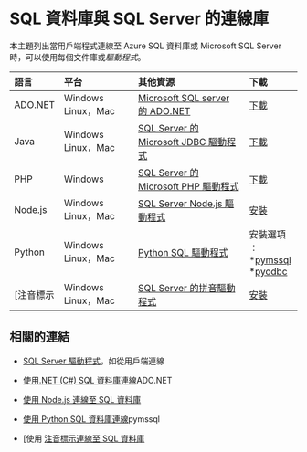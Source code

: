 <properties
    pageTitle="SQL 資料庫與 SQL Server 的連線庫"
    description="列出每個用戶端程式可用來連線到 Azure SQL 資料庫或 Microsoft SQL Server 的驅動程式的最小的版本號碼。 連結提供關於驅動程式社群而不是由 Microsoft 所發行版本資訊。"
    services="sql-database"
    documentationCenter=""
    authors="MightyPen"
    manager="jhubbard"
    editor="genemi"/>

<tags
    ms.service="sql-database"
    ms.workload="data-management"
    ms.tgt_pltfrm="na"
    ms.devlang="na"
    ms.topic="article"
    ms.date="10/01/2016"
    ms.author="genemi"/>

# <a name="connection-libraries-for-sql-database-and-sql-server"></a>SQL 資料庫與 SQL Server 的連線庫

本主題列出當用戶端程式連線至 Azure SQL 資料庫或 Microsoft SQL Server 時，可以使用每個文件庫或*驅動程式*。


| 語言 | 平台 | 其他資源 | 下載 |
| :-- | :-- | :-- | :-- |
| ADO.NET | Windows Linux，Mac | [Microsoft SQL server 的 ADO.NET](http://msdn.microsoft.com/library/mt657768.aspx) | [下載](https://msdn.microsoft.com/vstudio/aa496123.aspx) |
| Java | Windows Linux，Mac | [SQL Server 的 Microsoft JDBC 驅動程式](http://msdn.microsoft.com/library/mt484311.aspx) | [下載](http://go.microsoft.com/fwlink/?LinkId=245496) |
| PHP | Windows | [SQL Server 的 Microsoft PHP 驅動程式](http://msdn.microsoft.com/library/dn865013.aspx) | [下載](https://www.microsoft.com/download/details.aspx?id=20098) |
| Node.js | Windows Linux，Mac | [SQL Server Node.js 驅動程式](http://msdn.microsoft.com/library/mt652093.aspx) | [安裝](https://msdn.microsoft.com/library/mt652094.aspx) |
| Python | Windows Linux，Mac | [Python SQL 驅動程式](http://msdn.microsoft.com/library/mt652092.aspx) | 安裝選項︰ <br/> \*[pymssql](https://msdn.microsoft.com/library/mt694094.aspx) <br/> \*[pyodbc](http://msdn.microsoft.com/library/mt763257.aspx) |
| [注音標示 | Windows Linux，Mac | [SQL Server 的拼音驅動程式](http://msdn.microsoft.com/library/mt691981.aspx) | [安裝](https://msdn.microsoft.com/library/mt711041.aspx) |


## <a name="related-links"></a>相關的連結

- [SQL Server 驅動程式](http://msdn.microsoft.com/library/mt654049.aspx)，如從用戶端連線

- [使用.NET (C#) SQL 資料庫連線](sql-database-develop-dotnet-simple.md)ADO.NET

- [使用 Node.js 連線至 SQL 資料庫](sql-database-develop-nodejs-simple.md)

- [使用 Python SQL 資料庫連線](sql-database-develop-python-simple.md)pymssql

- [使用 [注音標示連線至 SQL 資料庫](sql-database-develop-ruby-simple.md)
